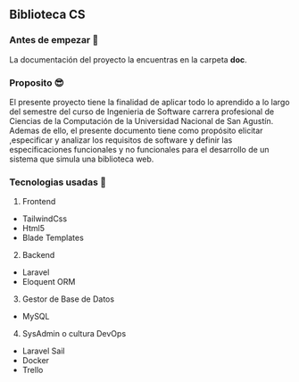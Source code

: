 ## **Biblioteca CS**

### **Antes de empezar 🚀**
La documentación del proyecto la encuentras en la carpeta **doc**.

### **Proposito 😎**

El presente proyecto tiene la finalidad de aplicar todo lo aprendido a lo largo del semestre del curso de Ingenieria de Software carrera profesional de Ciencias de la Computación de la Universidad Nacional de San Agustín.
Ademas de ello, el presente documento tiene como propósito elicitar ,especificar y analizar los requisitos de software y definir las especificaciones funcionales y no funcionales para el desarrollo de un sistema que simula una biblioteca web.

### **Tecnologias usadas 🦾**
1. Frontend
- TailwindCss
- Html5
- Blade Templates
2. Backend
- Laravel
- Eloquent ORM
3. Gestor de Base de Datos
- MySQL
4. SysAdmin o cultura DevOps
- Laravel Sail
- Docker
- Trello

